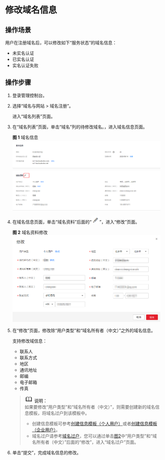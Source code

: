 # 修改域名信息<a name="domain_ug_330006"></a>

## 操作场景<a name="section135314813815"></a>

用户在注册域名后，可以修改如下“服务状态”的域名信息：

-   未实名认证
-   已实名认证
-   实名认证失败

## 操作步骤<a name="section16863139153817"></a>

1.  登录管理控制台。
2.  选择“域名与网站 \> 域名注册”。

    进入“域名列表”页面。

3.  在“域名列表”页面，单击“域名”列的待修改域名。，进入域名信息页面。

    **图 1**  域名信息<a name="fig14286132981618"></a>  
    ![](figures/域名信息-7.png "域名信息-7")

4.  在域名信息页面，单击“域名资料”后面的“![](figures/icon-edit.png)”，进入“修改”页面。

    **图 2**  域名资料修改<a name="fig1522794362711"></a>  
    ![](figures/域名资料修改.png "域名资料修改")

5.  在“修改”页面，修改除“用户类型”和“域名所有者（中文）”之外的域名信息。

    支持修改域信息：

    -   联系人
    -   联系方式
    -   地区
    -   通讯地址
    -   邮编
    -   电子邮箱
    -   传真

    >![](public_sys-resources/icon-note.gif) **说明：**   
    >如果要修改“用户类型”和“域名所有者（中文）”，则需要创建新的域名信息模板，将域名过户到该模板中。  
    >-   创建信息模板可参考[创建信息模板（个人用户）](创建信息模板（个人用户）.md)或者[创建信息模板（企业用户）](创建信息模板（企业用户）.md)。  
    >-   域名过户请参考[域名过户](域名过户.md)，您可以通过单击[图2](#fig1522794362711)中“用户类型”和“域名所有者（中文）”后面的“修改”，进入“域名过户”页面。  

6.  单击“提交”，完成域名信息的修改。

